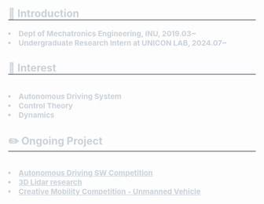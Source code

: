 <div style="text-align: left;"> 
    <h2 style="border-bottom: 1px solid #21262d; color: #c9d1d9;"> 👋 Introduction </h2>  
    <div style="font-weight: 700; font-size: 15px; text-align: left; color: #c9d1d9;"> <li> Dept of Mechatronics Engineering, INU, 2019.03~</li><li> Undergraduate Research Intern at UNICON LAB, 2024.07~ </div> 
    </div>
    <div style="text-align: left;">
    <h2 style="border-bottom: 1px solid #21262d; color: #c9d1d9;">   👀 Interest </h2> <br> 
     <div style="font-weight: 700; font-size: 15px; text-align: left; color: #c9d1d9;"> <li> Autonomous Driving System</li><li> Control Theory<li> Dynamics </div>
    </div>
    <div style="text-align: left;">
    <h2 style="border-bottom: 1px solid #21262d; color: #c9d1d9;">   ✏️ Ongoing Project  </h2> <br> 
     <div style="font-weight: 700; font-size: 15px; text-align: left; color: #c9d1d9;"> <li> <a href="https://github.com/INU-minchang/Autonomous-Driving-SW-Competition.git" style="color: #c9d1d9;">Autonomous Driving SW Competition</a><li> <a href="https://github.com/INU-minchang/Undergraduated-Research.git" style="color: #c9d1d9;">3D Lidar research<li>Creative Mobility Competition - Unmanned Vehicle</a>   </div> 
